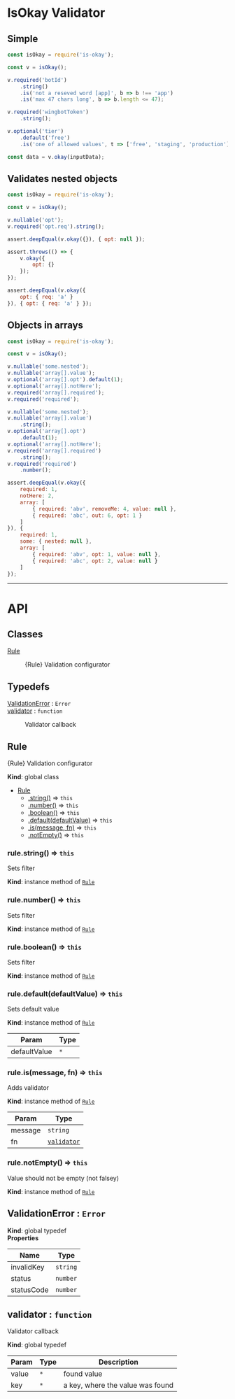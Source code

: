 # IsOkay Validator

## Simple

```javascript
const isOkay = require('is-okay');

const v = isOkay();

v.required('botId')
    .string()
    .is('not a reseved word [app]', b => b !== 'app')
    .is('max 47 chars long', b => b.length <= 47);

v.required('wingbotToken')
    .string();

v.optional('tier')
    .default('free')
    .is('one of allowed values', t => ['free', 'staging', 'production'].includes(t));

const data = v.okay(inputData);

```

## Validates nested objects

```javascript
const isOkay = require('is-okay');

const v = isOkay();

v.nullable('opt');
v.required('opt.req').string();

assert.deepEqual(v.okay({}), { opt: null });

assert.throws(() => {
    v.okay({
        opt: {}
    });
});

assert.deepEqual(v.okay({
    opt: { req: 'a' }
}), { opt: { req: 'a' } });

```

## Objects in arrays

```javascript
const isOkay = require('is-okay');

const v = isOkay();

v.nullable('some.nested');
v.nullable('array[].value');
v.optional('array[].opt').default(1);
v.optional('array[].notHere');
v.required('array[].required');
v.required('required');

v.nullable('some.nested');
v.nullable('array[].value')
    .string();
v.optional('array[].opt')
    .default(1);
v.optional('array[].notHere');
v.required('array[].required')
    .string();
v.required('required')
    .number();

assert.deepEqual(v.okay({
    required: 1,
    notHere: 2,
    array: [
        { required: 'abv', removeMe: 4, value: null },
        { required: 'abc', out: 6, opt: 1 }
    ]
}), {
    required: 1,
    some: { nested: null },
    array: [
        { required: 'abv', opt: 1, value: null },
        { required: 'abc', opt: 2, value: null }
    ]
});

```
-----------------

# API
## Classes

<dl>
<dt><a href="#Rule">Rule</a></dt>
<dd><p>{Rule} Validation configurator</p>
</dd>
</dl>

## Typedefs

<dl>
<dt><a href="#ValidationError">ValidationError</a> : <code>Error</code></dt>
<dd></dd>
<dt><a href="#validator">validator</a> : <code>function</code></dt>
<dd><p>Validator callback</p>
</dd>
</dl>

<a name="Rule"></a>

## Rule
{Rule} Validation configurator

**Kind**: global class  

* [Rule](#Rule)
    * [.string()](#Rule+string) ⇒ <code>this</code>
    * [.number()](#Rule+number) ⇒ <code>this</code>
    * [.boolean()](#Rule+boolean) ⇒ <code>this</code>
    * [.default(defaultValue)](#Rule+default) ⇒ <code>this</code>
    * [.is(message, fn)](#Rule+is) ⇒ <code>this</code>
    * [.notEmpty()](#Rule+notEmpty) ⇒ <code>this</code>

<a name="Rule+string"></a>

### rule.string() ⇒ <code>this</code>
Sets filter

**Kind**: instance method of [<code>Rule</code>](#Rule)  
<a name="Rule+number"></a>

### rule.number() ⇒ <code>this</code>
Sets filter

**Kind**: instance method of [<code>Rule</code>](#Rule)  
<a name="Rule+boolean"></a>

### rule.boolean() ⇒ <code>this</code>
Sets filter

**Kind**: instance method of [<code>Rule</code>](#Rule)  
<a name="Rule+default"></a>

### rule.default(defaultValue) ⇒ <code>this</code>
Sets default value

**Kind**: instance method of [<code>Rule</code>](#Rule)  

| Param | Type |
| --- | --- |
| defaultValue | <code>\*</code> | 

<a name="Rule+is"></a>

### rule.is(message, fn) ⇒ <code>this</code>
Adds validator

**Kind**: instance method of [<code>Rule</code>](#Rule)  

| Param | Type |
| --- | --- |
| message | <code>string</code> | 
| fn | [<code>validator</code>](#validator) | 

<a name="Rule+notEmpty"></a>

### rule.notEmpty() ⇒ <code>this</code>
Value should not be empty (not falsey)

**Kind**: instance method of [<code>Rule</code>](#Rule)  
<a name="ValidationError"></a>

## ValidationError : <code>Error</code>
**Kind**: global typedef  
**Properties**

| Name | Type |
| --- | --- |
| invalidKey | <code>string</code> | 
| status | <code>number</code> | 
| statusCode | <code>number</code> | 

<a name="validator"></a>

## validator : <code>function</code>
Validator callback

**Kind**: global typedef  

| Param | Type | Description |
| --- | --- | --- |
| value | <code>\*</code> | found value |
| key | <code>\*</code> | a key, where the value was found |


